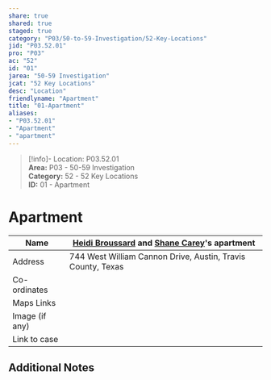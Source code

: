 ```yaml
---  
share: true  
shared: true  
staged: true  
category: "P03/50-to-59-Investigation/52-Key-Locations"  
jid: "P03.52.01"  
pro: "P03"  
ac: "52"  
id: "01"  
jarea: "50-59 Investigation"  
jcat: "52 Key Locations"  
desc: "Location"  
friendlyname: "Apartment"  
title: "01-Apartment"  
aliases:   
- "P03.52.01"  
- "Apartment"  
- "apartment"  
---  
```

>[!info]- Location: P03.52.01  
>**Area:** P03 - 50-59 Investigation  
>**Category:** 52 - 52 Key Locations  
>**ID:** 01 - Apartment  
  
# Apartment  
  
| Name           | [Heidi Broussard](../../70-to-79-People/71-Victims/01-Heidi-Broussard.md) and [Shane Carey](../../70-to-79-People/73-Family-and-Friends/01-Shane-Carey.md)'s apartment     |  
| -------------- | --- |  
| Address        | 744 West William Cannon Drive, Austin, Travis County, Texas    |  
| Co-ordinates   |     |  
| Maps Links     |     |  
| Image (if any) |     |  
| Link to case               |     |  
  
## Additional Notes 